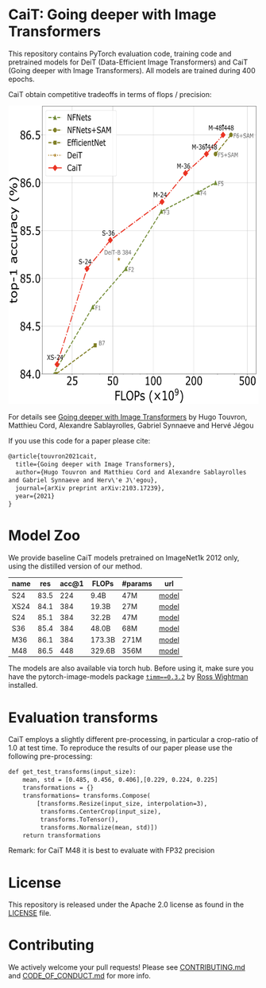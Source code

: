
# CaiT: Going deeper with Image Transformers

This repository contains PyTorch evaluation code, training code and pretrained models for DeiT (Data-Efficient Image Transformers) and CaiT (Going deeper with Image Transformers). All models are trained during 400 epochs. 

CaiT obtain competitive tradeoffs in terms of flops / precision:

<p align="center">
  <img width="600" height="600" src=".github/cait.png">
</p>

For details see [Going deeper with Image Transformers](https://arxiv.org/abs/2103.17239) by Hugo Touvron, Matthieu Cord, Alexandre Sablayrolles, Gabriel Synnaeve and Hervé Jégou

If you use this code for a paper please cite:

```
@article{touvron2021cait,
  title={Going deeper with Image Transformers},
  author={Hugo Touvron and Matthieu Cord and Alexandre Sablayrolles and Gabriel Synnaeve and Herv\'e J\'egou},
  journal={arXiv preprint arXiv:2103.17239},
  year={2021}
}
```

# Model Zoo

We provide baseline CaiT models pretrained on ImageNet1k 2012 only, using the distilled version of our method.

| name | res | acc@1 | FLOPs| #params | url |
| --- | --- | --- | --- | --- | --- | 
| S24 | 83.5 | 224 |9.4B| 47M| [model](https://dl.fbaipublicfiles.com/deit/S24_224.pth) |
| XS24| 84.1 | 384 |  19.3B |27M | [model](https://dl.fbaipublicfiles.com/deit/XS24_384.pth) |
| S24 | 85.1 | 384 |  32.2B |47M | [model](https://dl.fbaipublicfiles.com/deit/S24_384.pth) |
| S36 | 85.4 | 384 | 48.0B| 68M| [model](https://dl.fbaipublicfiles.com/deit/S36_384.pth) |
| M36 | 86.1 | 384 |  173.3B| 271M | [model](https://dl.fbaipublicfiles.com/deit/M36_384.pth) |
| M48 | 86.5 | 448 |  329.6B| 356M | [model](https://dl.fbaipublicfiles.com/deit/M48_448.pth) |


The models are also available via torch hub.
Before using it, make sure you have the pytorch-image-models package [`timm==0.3.2`](https://github.com/rwightman/pytorch-image-models) by [Ross Wightman](https://github.com/rwightman) installed. 

# Evaluation transforms

CaiT employs a slightly different pre-processing, in particular a crop-ratio of 1.0 at test time. To reproduce the results of our paper please use the following pre-processing:

```
def get_test_transforms(input_size):
    mean, std = [0.485, 0.456, 0.406],[0.229, 0.224, 0.225]    
    transformations = {}
    transformations= transforms.Compose(
        [transforms.Resize(input_size, interpolation=3),
         transforms.CenterCrop(input_size),
         transforms.ToTensor(),
         transforms.Normalize(mean, std)])
    return transformations
 ```  

Remark: for CaiT M48 it is best to evaluate with FP32 precision

# License
This repository is released under the Apache 2.0 license as found in the [LICENSE](LICENSE) file.

# Contributing
We actively welcome your pull requests! Please see [CONTRIBUTING.md](.github/CONTRIBUTING.md) and [CODE_OF_CONDUCT.md](.github/CODE_OF_CONDUCT.md) for more info.
